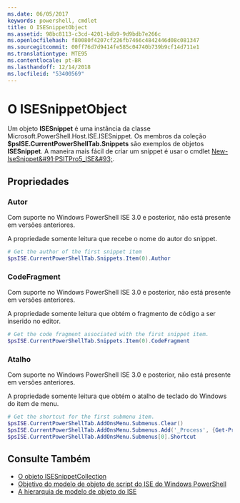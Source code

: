 ```yaml
---
ms.date: 06/05/2017
keywords: powershell, cmdlet
title: O ISESnippetObject
ms.assetid: 98bc8113-c3cd-4201-bdb9-9d9bdb7e266c
ms.openlocfilehash: f80080f4207cf226fb7466c4842446d08c081347
ms.sourcegitcommit: 00ff76d7d9414fe585c04740b739b9cf14d711e1
ms.translationtype: MTE95
ms.contentlocale: pt-BR
ms.lasthandoff: 12/14/2018
ms.locfileid: "53400569"
---
```

# <a name="the-isesnippetobject"></a>O ISESnippetObject

Um objeto **ISESnippet** é uma instância da classe Microsoft.PowerShell.Host.ISE.ISESnippet. Os membros da coleção **$psISE.CurrentPowerShellTab.Snippets** são exemplos de objetos **ISESnippet**. A maneira mais fácil de criar um snippet é usar o cmdlet [New-IseSnippet&amp;#91;PSITPro5_ISE&amp;#93;](https://technet.microsoft.com/library/0a6339a3-2683-4a8e-8929-90ad9a95c3e0).

## <a name="properties"></a>Propriedades

### <a name="author"></a>Autor

Com suporte no Windows PowerShell ISE 3.0 e posterior, não está presente em versões anteriores.

A propriedade somente leitura que recebe o nome do autor do snippet.

```powershell
# Get the author of the first snippet item
$psISE.CurrentPowerShellTab.Snippets.Item(0).Author
```

### <a name="codefragment"></a>CodeFragment

Com suporte no Windows PowerShell ISE 3.0 e posterior, não está presente em versões anteriores.

A propriedade somente leitura que obtém o fragmento de código a ser inserido no editor.

```powershell
# Get the code fragment associated with the first snippet item.
$psISE.CurrentPowerShellTab.Snippets.Item(0).CodeFragment
```

### <a name="shortcut"></a>Atalho

Com suporte no Windows PowerShell ISE 3.0 e posterior, não está presente em versões anteriores.

A propriedade somente leitura que obtém o atalho de teclado do Windows do item de menu.

```powershell
# Get the shortcut for the first submenu item.
$psISE.CurrentPowerShellTab.AddOnsMenu.Submenus.Clear()
$psISE.CurrentPowerShellTab.AddOnsMenu.Submenus.Add('_Process', {Get-Process}, 'Alt+P')
$psISE.CurrentPowerShellTab.AddOnsMenu.Submenus[0].Shortcut
```

## <a name="see-also"></a>Consulte Também

- [O objeto ISESnippetCollection](The-ISESnippetCollection-Object.md)
- [Objetivo do modelo de objeto de script do ISE do Windows PowerShell](purpose-of-the-windows-powershell-ise-scripting-object-model.md)
- [A hierarquia de modelo de objeto do ISE](The-ISE-Object-Model-Hierarchy.md)